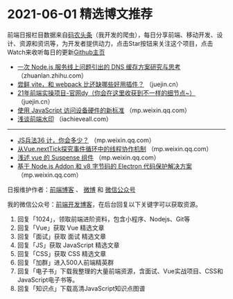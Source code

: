 # 2021-06-01 精选博文推荐

前端日报栏目数据来自[码农头条](https://toutiao.qdkfweb.cn/)（我开发的爬虫），每日分享前端、移动开发、设计、资源和资讯等，为开发者提供动力，点击Star按钮来关注这个项目，点击Watch来收听每日的更新[Github主页](https://github.com/kujian/frontendDaily)
* [一次 Node.js 服务线上问题引出的 DNS 缓存方案研究与思考](https://zhuanlan.zhihu.com/p/376644360) （zhuanlan.zhihu.com）
* [尝鲜 vite，和 webpack 比还缺哪些好用插件？](https://juejin.cn/post/6968364739625746463) （juejin.cn）
* [21年前端实操项目-官网dy（你会在这里收获到不一样的细节点~）](https://juejin.cn/post/6968361569952481316) （juejin.cn）
* [使用 JavaScript 访问设备硬件的新标准](https://mp.weixin.qq.com/s/WyBsGzs0mwjAuTRWF8U-Bw) （mp.weixin.qq.com）
* [浅谈前端水印](https://iachieveall.com/archives/浅谈前端水印) （iachieveall.com）

***
* [JS兵法36 计，你会多少？](https://mp.weixin.qq.com/s?__biz=MzA5NzkwNDk3MQ==&mid=2650597557&idx=1&sn=c17c0c78001cbbf590b32a8fe9b52b05) （mp.weixin.qq.com）
* [从Vue.nextTick探究事件循环中的线程协作机制](https://mp.weixin.qq.com/s?__biz=MzI2NDU4OTExOQ==&mid=2247516673&idx=1&sn=0aba9e60bcacaf81cf33ba24fa508375) （mp.weixin.qq.com）
* [浅述 vue 的 Suspense 组件](https://mp.weixin.qq.com/s?__biz=MzI3NzIzMDY0NA==&mid=2247502168&idx=1&sn=dad192ba7a067cd32f659a00d98296f0) （mp.weixin.qq.com）
* [基于 Node.js Addon 和 v8 字节码的 Electron 代码保护解决方案](https://mp.weixin.qq.com/s?__biz=Mzg2ODQ1OTExOA==&mid=2247490308&idx=1&sn=b7dcee337dcaf2a24a73ae341df97f2e) （mp.weixin.qq.com）

日报维护作者：[前端博客](https://qdkfweb.cn/) 、 [微博](http://weibo.com/kujian) 和 [微信公众号](https://open.weixin.qq.com/qr/code?username=caibaojian_com)

我的微信公众号：[前端开发博客](https://open.weixin.qq.com/qr/code?username=caibaojian_com)，在后台回复以下关键字可以获取资源。

1. 回复「1024」，领取前端进阶资料，包含小程序、Nodejs、Git等
2. 回复「Vue」获取 Vue 精选文章
3. 回复「面试」获取 面试 精选文章
4. 回复「JS」获取 JavaScript 精选文章
5. 回复「CSS」获取 CSS 精选文章
6. 回复「加群」进入500人前端精英群
7. 回复「电子书」下载我整理的大量前端资源，含面试、Vue实战项目、CSS和JavaScript电子书等。
8. 回复「知识点」下载高清JavaScript知识点图谱